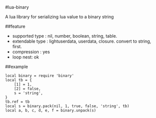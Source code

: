 #lua-binary

A lua library for serializing lua value to a binary string

##feature

* supported type : nil, number, boolean, string, table.
* extendable type : lightuserdata, userdata, closure. convert to string, first.
* compression : yes
* loop nest: ok

##example

    local binary = require 'binary'
    local tb = {
        [1] = 1,
        [2] = false,
        s = 'string',
    }
    tb.ref = tb
    local s = binary.pack(nil, 1, true, false, 'string', tb)
    local a, b, c, d, e, f = binary.unpack(s)
  
